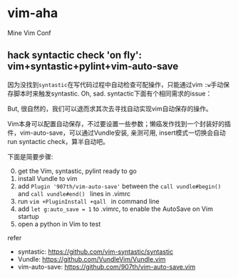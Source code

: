 # vim-aha
Mine Vim Conf

## hack syntactic check 'on fly': vim+syntastic+pylint+vim-auto-save

因为没找到```syntastic```在写代码过程中自动检查可配操作，只能通过vim ```:w```手动保存脚本时来触发syntastic. Oh, sad. syntactic下面有个相同需求的issue：

But, 很自然的，我们可以退而求其次去寻找自动实现vim自动保存的操作。

Vim本身可以配置自动保存，不过要设置一些参数；懒癌发作找到一个封装好的插件，vim-auto-save，可以通过Vundle安装, 亲测可用, insert模式一切换会自动run syntactic check，算半自动吧。

下面是简要步骤:

0. get the Vim, syntastic, pylint ready to go
1. install Vundle to vim
2. add ```Plugin '907th/vim-auto-save'``` between the ```call vundle#begin()``` and ```call vundle#end() ``` lines in .vimrc
3. run ```vim +PluginInstall +qall ``` in command line
4. add ```let g:auto_save = 1``` to .vimrc, to enable the AutoSave on Vim startup
5. open a python in Vim to test

refer
* syntastic: https://github.com/vim-syntastic/syntastic
* Vundle: https://github.com/VundleVim/Vundle.vim
* vim-auto-save: https://github.com/907th/vim-auto-save.vim
